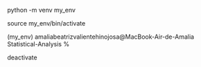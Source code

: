 python -m venv my_env

source my_env/bin/activate

(my_env) amaliabeatrizvalientehinojosa@MacBook-Air-de-Amalia Statistical-Analysis %

deactivate